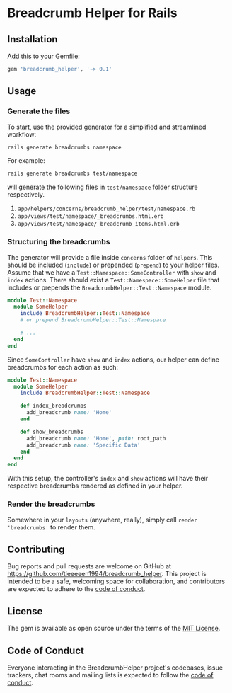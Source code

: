 # Breadcrumb Helper for Rails

## Installation

Add this to your Gemfile:

```bash
gem 'breadcrumb_helper', '~> 0.1'
```

## Usage

### Generate the files

To start, use the provided generator for a simplified and streamlined workflow:

```bash
rails generate breadcrumbs namespace
```

For example:

```bash
rails generate breadcrumbs test/namespace
```
will generate the following files in `test/namespace` folder structure respectively.
1. `app/helpers/concerns/breadcrumb_helper/test/namespace.rb`
2. `app/views/test/namespace/_breadcrumbs.html.erb`
3. `app/views/test/namespace/_breadcrumb_items.html.erb`

### Structuring the breadcrumbs

The generator will provide a file inside `concerns` folder of `helpers`. This should be included (`include`) or prepended (`prepend`) to your helper files. Assume that we have a `Test::Namespace::SomeController` with `show` and `index` actions. There should exist a `Test::Namespace::SomeHelper` file that includes or prepends the `BreadcrumbHelper::Test::Namespace` module.

```ruby
module Test::Namespace
  module SomeHelper
    include BreadcrumbHelper::Test::Namespace
    # or prepend BreadcrumbHelper::Test::Namespace

    # ...
  end
end
```

Since `SomeController` have `show` and `index` actions, our helper can define breadcrumbs for each action as such:

```ruby
module Test::Namespace
  module SomeHelper
    include BreadcrumbHelper::Test::Namespace

    def index_breadcrumbs
      add_breadcrumb name: 'Home'
    end

    def show_breadcrumbs
      add_breadcrumb name: 'Home', path: root_path
      add_breadcrumb name: 'Specific Data'
    end
  end
end
```

With this setup, the controller's `index` and `show` actions will have their respective breadcrumbs rendered as defined in your helper.

### Render the breadcrumbs

Somewhere in your `layouts` (anywhere, really), simply call `render 'breadcrumbs'` to render them.

## Contributing

Bug reports and pull requests are welcome on GitHub at https://github.com/tieeeeen1994/breadcrumb_helper. This project is intended to be a safe, welcoming space for collaboration, and contributors are expected to adhere to the [code of conduct](https://github.com/tieeeeen1994/breadcrumb_helper/blob/master/CODE_OF_CONDUCT.md).

## License

The gem is available as open source under the terms of the [MIT License](https://opensource.org/licenses/MIT).

## Code of Conduct

Everyone interacting in the BreadcrumbHelper project's codebases, issue trackers, chat rooms and mailing lists is expected to follow the [code of conduct](https://github.com/tieeeeen1994/breadcrumb_helper/blob/master/CODE_OF_CONDUCT.md).
